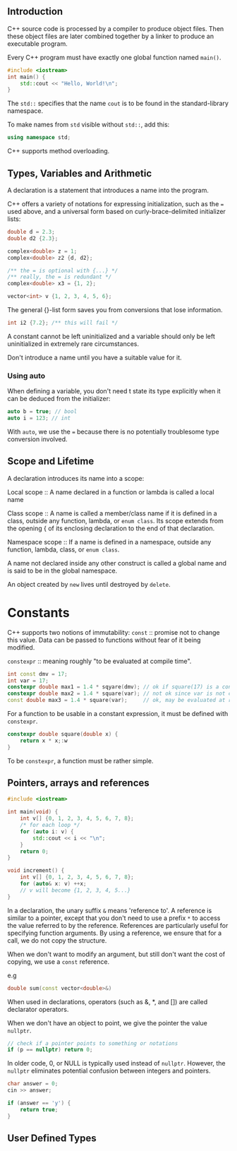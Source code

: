 ## Introduction
C++ source code is processed by a compiler to produce object files. Then these
object files are later combined together by a linker to produce an executable
program.

Every C++ program must have exactly one global function named `main()`.

```cpp
#include <iostream>
int main() {
    std::cout << "Hello, World!\n";
}
```

The `std::` specifies that the name `cout` is to be found in the
standard-library namespace.

To make names from `std` visible without `std::`, add this:

```cpp
using namespace std;
```

C++ supports method overloading.

## Types, Variables and Arithmetic
A declaration is a statement that introduces a name into the program.

C++ offers a variety of notations for expressing initialization, such as the `=`
used above, and a universal form based on curly-brace-delimited initializer
lists:

```cpp
double d = 2.3;
double d2 {2.3};

complex<double> z = 1;
complex<double> z2 {d, d2};

/** the = is optional with {...} */
/** really, the = is redundant */
complex<double> x3 = {1, 2};

vector<int> v {1, 2, 3, 4, 5, 6};
```

The general {}-list form saves you from conversions that lose information.
```cpp
int i2 {7.2}; /** this will fail */
```

A constant cannot be left uninitialized and a variable should only be left
uninitialized in extremely rare circumstances.

Don't introduce a name until you have a suitable value for it.

### Using auto
When defining a variable, you don't need t state its type explicitly when it can
be deduced from the initializer:

```cpp
auto b = true; // bool
auto i = 123; // int
```

With `auto`, we use the `=` because there is no potentially troublesome type
conversion involved.

## Scope and Lifetime
A declaration introduces its name into a scope:

Local scope
:: A name declared in a function or lambda is called a local name

Class scope
:: A name is called a member/class name if it is defined in a class, outside any
function, lambda, or `enum class`. Its scope extends from the opening { of its
enclosing declaration to the end of that declaration.

Namespace scope
:: If a name is defined in a namespace, outside any function, lambda, class, or
`enum class`.

A name not declared inside any other construct is called a global name and is
said to be in the global namespace.

An object created by `new` lives until destroyed by `delete`.

# Constants
C++ supports two notions of immutability:
`const`
:: promise not to change this value. Data can be passed to functions without
   fear of it being modified.

`constexpr`
:: meaning roughly "to be evaluated at compile time".

```cpp
int const dmv = 17;
int var = 17;
constexpr double max1 = 1.4 * sqyare(dmv); // ok if square(17) is a const expression
constexpr double max2 = 1.4 * square(var); // not ok since var is not constant
const double max3 = 1.4 * square(var);     // ok, may be evaluated at runtime
```

For a function to be usable in a constant expression, it must be defined with
`constexpr`.

```cpp
constexpr double square(double x) {
    return x * x;:w
}
```
To be `constexpr`, a function must be rather simple.

## Pointers, arrays and references
```cpp
#include <iostream>

int main(void) {
    int v[] {0, 1, 2, 3, 4, 5, 6, 7, 8};
    /* for each loop */
    for (auto i: v) {
        std::cout << i << "\n";
    }
    return 0;
}

void increment() {
    int v[] {0, 1, 2, 3, 4, 5, 6, 7, 8};
    for (auto& x: v) ++x;
    // v will become {1, 2, 3, 4, 5...}
}
```

In a declaration, the unary suffix `&` means 'reference to'. A reference is
similar to a pointer, except that you don't need to use a prefix `*` to access
the value referred to by the reference. References are particularly useful for
specifying function arguments. By using a reference, we ensure that for a call,
we do not copy the structure.

When we don't want to modify an argument, but still don't want the cost of
copying, we use a `const` reference.

e.g
```cpp
double sum(const vector<double>&)
```

When used in declarations, operators (such as &, \*, and []) are called
declarator operators.

When we don't have an object to point, we give the pointer the value `nullptr`.

```cpp
// check if a pointer points to something or notations
if (p == nullptr) return 0;
```

In older code, 0, or NULL is typically used instead of `nullptr`. However, the
`nullptr` eliminates potential confusion between integers and pointers.

```cpp
char answer = 0;
cin >> answer;

if (answer == 'y') {
    return true;
}
```

## User Defined Types
